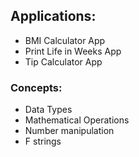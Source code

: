 ## Applications:
- BMI Calculator App
- Print Life in Weeks App
- Tip Calculator App

### Concepts:
- Data Types
- Mathematical Operations
- Number manipulation 
- F strings